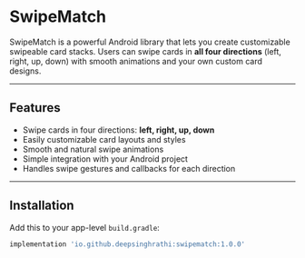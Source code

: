 # SwipeMatch

SwipeMatch is a powerful Android library that lets you create customizable swipeable card stacks. Users can swipe cards in **all four directions** (left, right, up, down) with smooth animations and your own custom card designs.

---

## Features

- Swipe cards in four directions: **left, right, up, down**
- Easily customizable card layouts and styles
- Smooth and natural swipe animations
- Simple integration with your Android project
- Handles swipe gestures and callbacks for each direction

---

## Installation

Add this to your app-level `build.gradle`:

```gradle
implementation 'io.github.deepsinghrathi:swipematch:1.0.0'
